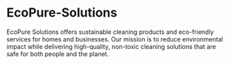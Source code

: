 # EcoPure-Solutions
EcoPure Solutions offers sustainable cleaning products and eco-friendly services for homes and businesses. Our mission is to reduce environmental impact while delivering high-quality, non-toxic cleaning solutions that are safe for both people and the planet.
